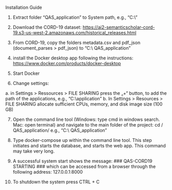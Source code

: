 Installation Guide 

 
1.	Extract folder “QAS_application” to System path, e.g., “C:\”
2.	Download the CORD-19 dataset: https://ai2-semanticscholar-cord-19.s3-us-west-2.amazonaws.com/historical_releases.html

3.	From CORD-19, copy the folders metadata.csv and pdf_json (document_parses > pdf_json) to “C:\ QAS_application”

4.	install the Docker desktop app following the instructions: https://www.docker.com/products/docker-desktop

5.	Start Docker

6.	Change settings:

a.	in Settings > Ressources > FILE SHARING press the „+“ button, to add the path of the applications, e.g., “C:\application”
b.	In Settings > Resources > FILE SHARING allocate sufficient CPUs, memory, and disk image size (100 GB)

7.	Open the command line tool (Windows: type cmd in windows search. Mac: open terminal) and navigate to the main folder of the project: cd <path to folder>/ QAS_application/      e.g., “C:\ QAS_application”

8.	Type docker-compose up within the command line tool. This step initiates and starts the database, and starts the web app. This command may take very long.

9.	A successful system start shows the message:  ### QAS-CORD19 STARTING ### which can be accessed from a browser through the following address: 127.0.0.1:8000

10.	To shutdown the system press CTRL + C

